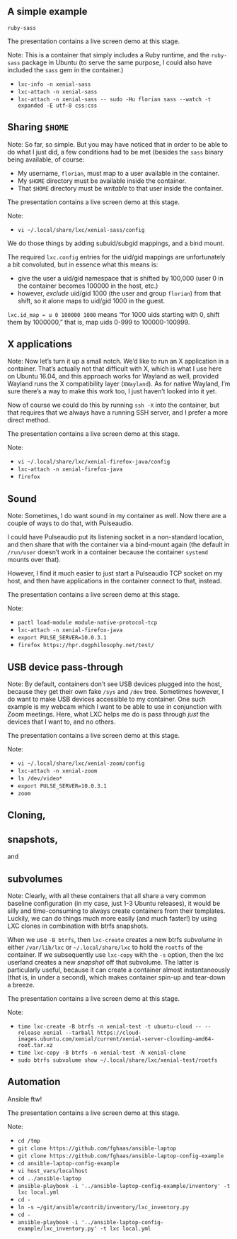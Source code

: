 ## A simple example

`ruby-sass`


The presentation contains a live screen demo at this stage.

Note: This is a container that simply includes a Ruby runtime, and the
`ruby-sass` package in Ubuntu (to serve the same purpose, I could also
have included the `sass` gem in the container.)

* `lxc-info -n xenial-sass`
* `lxc-attach -n xenial-sass`
* `lxc-attach -n xenial-sass -- sudo -Hu florian sass --watch -t expanded -E utf-8 css:css`


## Sharing `$HOME`

Note: So far, so simple. But you may have noticed that in order to be
able to do what I just did, a few conditions had to be met (besides
the `sass` binary being available, of course:

* My username, `florian`, must map to a user available in the
  container.
* My `$HOME` directory must be available inside the container.
* That `$HOME` directory must be _writable_ to that user inside the
  container.


The presentation contains a live screen demo at this stage.

Note: 
* `vi ~/.local/share/lxc/xenial-sass/config`

We do those things by adding subuid/subgid mappings, and a bind
mount.

The required `lxc.config` entries for the uid/gid mappings are
unfortunately a bit convoluted, but in essence what this means is:

* give the user a uid/gid namespace that is shifted by
  100,000 (user 0 in the container becomes 100000 in the host, etc.)
* however, _exclude_ uid/gid 1000 (the user and group `florian`) from
  that shift, so it alone maps to uid/gid 1000 in the guest.

`lxc.id_map = u 0 100000 1000` means “for 1000 uids starting with 0,
shift them by 1000000,” that is, map uids 0-999 to 100000-100999.


## X applications

Note: Now let’s turn it up a small notch. We’d like to run an X
application in a container. That’s actually not that difficult with X,
which is what I use here on Ubuntu 16.04, and this approach works for
Wayland as well, provided Wayland runs the X compatibility layer
(`XWayland`). As for native Wayland, I’m sure there’s a way to make
this work too, I just haven’t looked into it yet.

Now of course we could do this by running `ssh -X` into the container,
but that requires that we always have a running SSH server, and I
prefer a more direct method. 


The presentation contains a live screen demo at this stage.

Note:
* `vi ~/.local/share/lxc/xenial-firefox-java/config`
* `lxc-attach -n xenial-firefox-java`
* `firefox`


## Sound

Note: Sometimes, I do want sound in my container as well. Now there
are a couple of ways to do that, with Pulseaudio.

I could have Pulseaudio put its listening socket in a non-standard
location, and then share that with the container via a bind-mount
again (the default in `/run/user` doesn’t work in a container because
the container `systemd` mounts over that).

However, I find it much easier to just start a Pulseaudio TCP socket
on my host, and then have applications in the container connect to
that, instead.


The presentation contains a live screen demo at this stage.

Note:
* `pactl load-module module-native-protocol-tcp`
* `lxc-attach -n xenial-firefox-java`
* `export PULSE_SERVER=10.0.3.1`
* `firefox https://hpr.dogphilosophy.net/test/`


## USB device pass-through

Note: By default, containers don’t see USB devices plugged into the
host, because they get their own fake `/sys` and `/dev`
tree. Sometimes however, I do want to make USB devices accessible to
my container. One such example is my webcam which I want to be able to
use in conjunction with Zoom meetings. Here, what LXC helps me do is
pass through _just_ the devices that I want to, and no others.


The presentation contains a live screen demo at this stage.

Note:
* `vi ~/.local/share/lxc/xenial-zoom/config`
* `lxc-attach -n xenial-zoom`
* `ls /dev/video*`
* `export PULSE_SERVER=10.0.3.1`
* `zoom`


## Cloning,
## snapshots,
and
## subvolumes

Note:
Clearly, with all these containers that all share a very common
baseline configuration (in my case, just 1-3 Ubuntu releases), it
would be silly and time-consuming to always create containers from
their templates. Luckily, we can do things much more easily (and much
faster!) by using LXC clones in combination with btrfs snapshots.

When we use `-B btrfs`, then `lxc-create` creates a new btrfs
_subvolume_ in either `/var/lib/lxc` or `~/.local/share/lxc` to hold
the `rootfs` of the container. If we subsequently use `lxc-copy` with
the `-s` option, then the lxc userland creates a new _snapshot_ off
that subvolume. The latter is particularly useful, because it can
create a container almost instantaneously (that is, in under a
second), which makes container spin-up and tear-down a breeze.


The presentation contains a live screen demo at this stage.

Note:
* `time lxc-create -B btrfs -n xenial-test -t ubuntu-cloud -- --release xenial --tarball https://cloud-images.ubuntu.com/xenial/current/xenial-server-cloudimg-amd64-root.tar.xz`
* `time lxc-copy -B btrfs -n xenial-test -N xenial-clone`
* `sudo btrfs subvolume show ~/.local/share/lxc/xenial-test/rootfs`


## Automation
Ansible ftw!


The presentation contains a live screen demo at this stage.

Note:
* `cd /tmp`
* `git clone https://github.com/fghaas/ansible-laptop`
* `git clone https://github.com/fghaas/ansible-laptop-config-example`
* `cd ansible-laptop-config-example`
* `vi host_vars/localhost`
* `cd ../ansible-laptop`
* `ansible-playbook -i '../ansible-laptop-config-example/inventory' -t lxc local.yml`
* `cd -`
* `ln -s ~/git/ansible/contrib/inventory/lxc_inventory.py`
* `cd -`
* `ansible-playbook -i '../ansible-laptop-config-example/lxc_inventory.py' -t lxc local.yml`
